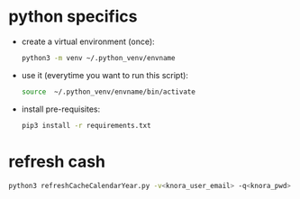# python specifics

- create a virtual environment (once):

  ```bash
  python3 -m venv ~/.python_venv/envname
  ```

- use it (everytime you want to run this script):

  ```bash
  source  ~/.python_venv/envname/bin/activate
  ```

- install pre-requisites:

  ```bash
  pip3 install -r requirements.txt
  ```

# refresh cash

```bash
python3 refreshCacheCalendarYear.py -v<knora_user_email> -q<knora_pwd> -thttp://knora.unil.ch -u<graphdb_user> -p<graphdb_pwd> -shttp://db.unil.ch:7200 -rknora 
```